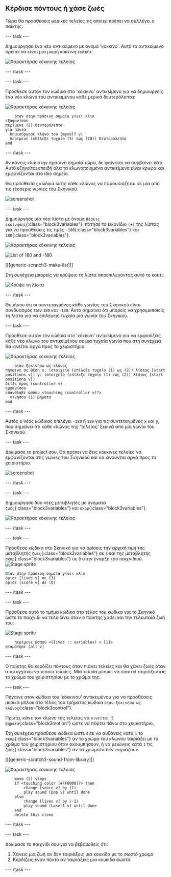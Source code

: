 ## Κέρδισε πόντους ή χάσε ζωές

Τώρα θα προσθέσεις μερικές τελείες τις οποίες πρέπει να συλλέγει ο παίκτης.

\--- task \---

Δημιούργησε ένα νέο αντικείμενο με όνομα 'κόκκινο'. Αυτό το αντικείμενο πρέπει να είναι μια μικρή κόκκινη τελεία.

![Χαρακτήρας κόκκινης τελείας](images/dots-red.png)

\--- /task \---

\--- task \---

Πρόσθεσε αυτόν τον κώδικα στο 'κόκκινο' αντικείμενο για να δημιουργείς ένα νέο κλώνο του αντικειμένου κάθε μερικά δευτερόλεπτα:

![Χαρακτήρας κόκκινης τελείας](images/red-sprite.png)

```blocks3
    όταν στην πράσινη σημαία γίνει κλικ
εξαφανίσου
περίμενε (2) δευτερόλεπτα
για πάντα 
  δημιούργησε κλώνο του (myself v)
  περίμενε (επίλεξε τυχαίο (5) εώς (10)) δευτερόλεπτα
end
```

\--- /task \---

Αν κάνεις κλικ στην πράσινη σημαία τώρα, δε φαίνεται να συμβαίνει κάτι. Αυτό εξηγείται επειδή όλα τα κλωνοποιημένα αντικείμενα είναι κρυφά και εμφανίζονται στο ίδιο σημείο.

Θα προσθέσεις κώδικα ώστε κάθε κλώνος να παρουσιάζεται σε μία από τις τέσσερις γωνίες του Σκηνικού.

![screenshot](images/dots-start.png)

\--- task \---

Δημιούργησε μία νέα λίστα με όνομα `θέσεις εκκίνησης`{:class="block3variables"}, πάτησε το εικονίδιο `(+)` της λίστας για να προσθέσεις τις τιμές `-180`{:class="block3variables"} και `180`{:class="block3variables"}.

![Χαρακτήρας κόκκινης τελείας](images/red-sprite.png)

![List of 180 and -180](images/dots-list.png)

[[[generic-scratch3-make-list]]]

Στη συνέχεια μπορείς να κρύψεις τη λίστα αποεπιλεγόντας αυτό το κουτί:

![Κρύψε τη λίστα](images/hide-list.png)

\--- /task \---

Θυμήσου ότι οι συντεταγμένες κάθε γωνίας του Σκηνικού είναι συνδυασμός των `180` και `-180`. Αυτό σημαίνει ότι μπορείς να χρησιμοποιείς τη λίστα για να επιλέγεις τυχαία μια γωνία του Σκηνικού.

\--- task \---

Πρόσθεσε αυτόν τον κώδικα στο 'κόκκινο' αντικείμενο για να εμφανίζεις κάθε νέο κλώνο του αντικειμένου σε μια τυχαία γωνία που στη συνέχεια θα κινείται αργά προς το χειριστήριο.

![Χαρακτήρας κόκκινης τελείας](images/red-sprite.png)

```blocks3
    όταν ξεκινήσω ως κλώνος
πήγαινε σε θέση x: (στοιχείο (επίλεξε τυχαίο (1) ως (2)) λίστας [start positions v]) y: (στοιχείο (επίλεξε τυχαίο (1) εώς (2)) λίστας [start positions v])
δείξε προς (controller v)
εμφανίσου
επανάλαβε ώσπου <touching (controller v)?> 
  κινήσου (1) βήματα
end
```

\--- /task \---

Αυτός ο νέος κώδικας επιλέγει `-180` ή `180` για τις συντεταγμένες x και y, που σημαίνει ότι κάθε κλώνος της 'τελείας' ξεκινά από μία γωνία του Σκηνικού.

\--- task \---

Δοκίμασε το project σου. Θα πρέπει να δεις κόκκινες τελείες να εμφανίζονται στις γωνίες του Σκηνικού και να κινούνται αργά προς το χειριστήριο.

![screenshot](images/dots-red-test.png)

\--- /task \---

\--- task \---

Δημιούργησε δύο νέες μεταβλητές με ονόματα `ζωές`{:class="block3variables"} και `σκορ`{:class="block3variables"}.

![Χαρακτήρας κόκκινης τελείας](images/red-sprite.png)

\--- /task \---

\--- task \---

Πρόσθεσε κώδικα στο Σκηνικό για να ορίσεις την αρχική τιμή της μεταβλητής `ζωές`{:class="block3variables"} σε `3` και της μεταβλητής `σκορ`{:class="block3variables"} σε `0` στην έναρξη του παιχνιδιού. ![Stage sprite](images/stage-sprite.png)

```blocks3
Όταν στην πράσινη σημαία γίνει κλικ
όρισε [lives v] σε (3)
όρισε [score v] σε (0)
```

\--- /task \---

\--- task \---

Πρόσθεσε αυτό το τμήμα κώδικα στο τέλος του κώδικα για το Σκηνικό ώστε το παιχνίδι να τελειώνει όταν ο παίκτης χάσει και την τελευταία ζωή του:

![Stage sprite](images/stage-sprite.png)

```blocks3
    περίμενε ώσπου <(lives :: variables) < [1]>
σταμάτησε [all v]
```

\--- /task \---

Ο παίκτης θα κερδίζει πόντους όταν πιάνει τελείες και θα χάνει ζωές όταν αποτυγχάνει να πιάσει τελείες. Μία τελεία μπορεί να πιαστεί ταιριάζοντας το χρώμα του χειριστηρίου με το χρώμα της.

\--- task \---

Πήγαινε στον κώδικα του 'κόκκινου' αντικειμένου για να προσθέσεις μερικά μπλοκ στο τέλος του τμήματος κώδικα `όταν ξεκινήσω ως κλώνος`{:class="block3control"}.

Πρώτα, κάνε τον κλώνο της τελείας να `κινείται 5 βήματα`{:class="block3motion"} ώστε να πέφτει πάνω στο χειριστήριο.

Στη συνέχεια πρόσθεσε κώδικα ώστε είτε να αυξάνεις κατά `1` το `σκορ`{:class="block3variables"} αν το χρώμα του κλώνου ταιριάζει με το χρώμα του χειριστηρίου όταν ακουμπήσουν, ή να μειώνεις κατά `1` τις `ζωές`{:class="block3variables"} αν τα χρώματα δεν ταιριάζουν.

[[[generic-scratch3-sound-from-library]]]

![Χαρακτήρας κόκκινης τελείας](images/red-sprite.png)

```blocks3
    move (5) steps
    if <touching color [#FF0000]?> then
        change [score v] by (1)
        play sound (pop v) until done
    else
        change [lives v] by (-1)
        play sound (Laser1 v) until done
    end
    delete this clone
```

\--- /task \---

\--- task \---

Δοκίμασε το παιχνίδι σου για να βεβαιωθείς ότι:

1. Χάνεις μια ζωή αν δεν ταιριάξεις μια κουκίδα με το σωστό χρώμα
2. Κερδίζεις έναν πόντο αν ταιριάξεις μια κουκίδα σωστά

\--- /task \---